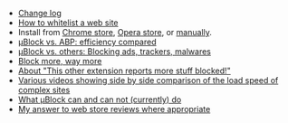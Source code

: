 - [Change log](https://github.com/gorhill/uBlock/wiki/Change-log)
- [How to whitelist a web site](/gorhill/uBlock/wiki/How-to-whitelist-a-web-site)
- Install from [Chrome store](https://chrome.google.com/webstore/detail/%C2%B5block/cjpalhdlnbpafiamejdnhcphjbkeiagm), [Opera store](https://addons.opera.com/en-gb/extensions/details/ublock/), or [manually](https://github.com/gorhill/uBlock/tree/master/dist#install).
- [µBlock vs. ABP: efficiency compared](https://github.com/gorhill/uBlock/wiki/%C2%B5Block-vs.-ABP:-efficiency-compared)
- [µBlock vs. others: Blocking ads, trackers, malwares](https://github.com/gorhill/uBlock/wiki/%C2%B5Block-vs.-others:-Blocking-ads,-trackers,-malwares)
- [Block more, way more](https://github.com/gorhill/uBlock/wiki/Block-more,-way-more)
- [About "This other extension reports more stuff blocked!"](https://github.com/gorhill/uBlock/wiki/About-%22This-other-extension-reports-more-stuff-blocked!%22)
- [Various videos showing side by side comparison of the load speed of complex sites](/gorhill/uBlock/wiki/Various-videos-showing-side-by-side-comparison-of-the-load-speed-of-complex-sites)
- [What µBlock can and can not (currently) do](https://github.com/gorhill/uBlock/wiki/What-%C2%B5Block-can-and-can-not-(currently)-do)
- [My answer to web store reviews where appropriate](https://github.com/gorhill/uBlock/wiki/My-answer-to-web-store-reviews-where-appropriate)